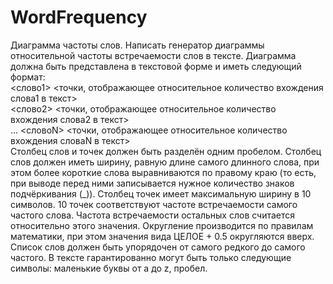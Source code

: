 # WordFrequency
Диаграмма частоты слов. 
Написать генератор диаграммы относительной частоты встречаемости слов в тексте.
Диаграмма должна быть представлена в текстовой форме и иметь следующий формат:<br/>
<слово1> <точки, отображающее относительное количество вхождения слова1 в текст><br/>
<слово2> <точки, отображающее относительное количество вхождения слова2 в текст><br/>
...
<словоN> <точки, отображающее относительное количество вхождения словаN в текст><br/>
Столбец слов и точек должен быть разделён одним пробелом.
Столбец слов должен иметь ширину, равную длине самого длинного слова, при этом более
короткие слова выравниваются по правому краю (то есть, при выводе перед ними записывается
нужное количество знаков подчёркивания (_)).
Столбец точек имеет максимальную ширину в 10 символов. 10 точек соответствуют частоте
встречаемости самого частого слова. Частота встречаемости остальных слов считается
относительно этого значения. Округление производится по правилам математики, при этом
значения вида ЦЕЛОЕ + 0.5 округляются вверх.
Список слов должен быть упорядочен от самого редкого до самого частого.
В тексте гарантированно могут быть только следующие символы: маленькие буквы от a до z,
пробел.
